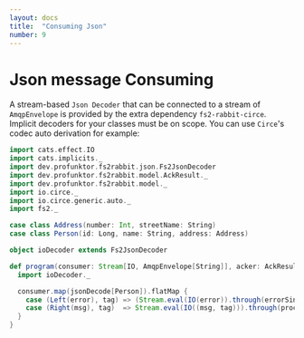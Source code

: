```yaml
---
layout: docs
title:  "Consuming Json"
number: 9
---
```


# Json message Consuming

A stream-based `Json Decoder` that can be connected to a stream of `AmqpEnvelope` is provided by the extra dependency `fs2-rabbit-circe`. Implicit decoders for your classes must be on scope. You can use `Circe`'s codec auto derivation for example:

```scala mdoc:silent
import cats.effect.IO
import cats.implicits._
import dev.profunktor.fs2rabbit.json.Fs2JsonDecoder
import dev.profunktor.fs2rabbit.model.AckResult._
import dev.profunktor.fs2rabbit.model._
import io.circe._
import io.circe.generic.auto._
import fs2._

case class Address(number: Int, streetName: String)
case class Person(id: Long, name: String, address: Address)

object ioDecoder extends Fs2JsonDecoder

def program(consumer: Stream[IO, AmqpEnvelope[String]], acker: AckResult => IO[Unit], errorSink: Sink[IO, Error], processorSink: Sink[IO, (Person, DeliveryTag)]) = {
  import ioDecoder._

  consumer.map(jsonDecode[Person]).flatMap {
    case (Left(error), tag) => (Stream.eval(IO(error)).through(errorSink)).as(NAck(tag)).evalMap(acker)
    case (Right(msg), tag)  => Stream.eval(IO((msg, tag))).through(processorSink)
  }
}
```
